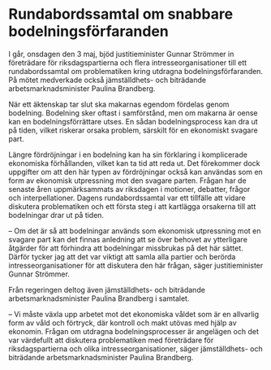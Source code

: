 # Rundabordssamtal om snabbare bodelningsförfaranden

I går, onsdagen den 3 maj, bjöd justitieminister Gunnar Strömmer in företrädare för riksdagspartierna och flera intresseorganisationer till ett rundabordssamtal om problematiken kring utdragna bodelningsförfaranden. På mötet medverkade också jämställdhets- och biträdande arbetsmarknadsminister Paulina Brandberg.

När ett äktenskap tar slut ska makarnas egendom fördelas genom bodelning. Bodelning sker oftast i sam­förstånd, men om makarna är oense kan en bodel­nings­­­för­rättare utses. En sådan bodelningsprocess kan dra ut på tiden, vilket riskerar orsaka problem, särskilt för en ekonomiskt svagare part.

Längre fördröjningar i en bodelning kan ha sin förklaring i komplicerade ekonomiska förhållanden, vilket kan ta tid att reda ut. Det förekommer dock uppgifter om att den här typen av fördröjningar också kan användas som en form av ekonomisk utpressning mot den svagare parten. Frågan har de senaste åren uppmärksammats av riksdagen i motioner, debatter, frågor och interpellationer. Dagens rundabordssamtal var ett tillfälle att vidare diskutera problematiken och ett första steg i att kartlägga orsakerna till att bodelningar drar ut på tiden.

– Om det är så att bodelningar används som ekonomisk utpressning mot en svagare part kan det finnas anledning att se över behovet av ytterligare åtgärder för att förhindra att bodelningar missbrukas på det här sättet. Därför tycker jag att det var viktigt att samla alla partier och berörda intresseorganisationer för att diskutera den här frågan, säger justitieminister Gunnar Strömmer.

Från regeringen deltog även jämställdhets- och biträdande arbetsmarknadsminister Paulina Brandberg i samtalet.

– Vi måste växla upp arbetet mot det ekonomiska våldet som är en allvarlig form av våld och förtryck, där kontroll och makt utövas med hjälp av ekonomin. Frågan om utdragna bodelningsprocesser är angelägen och det var värdefullt att diskutera problematiken med företrädare för riksdagspartierna och olika intresseorganisationer, säger jämställdhets- och biträdande arbetsmarknadsminister Paulina Brandberg.
